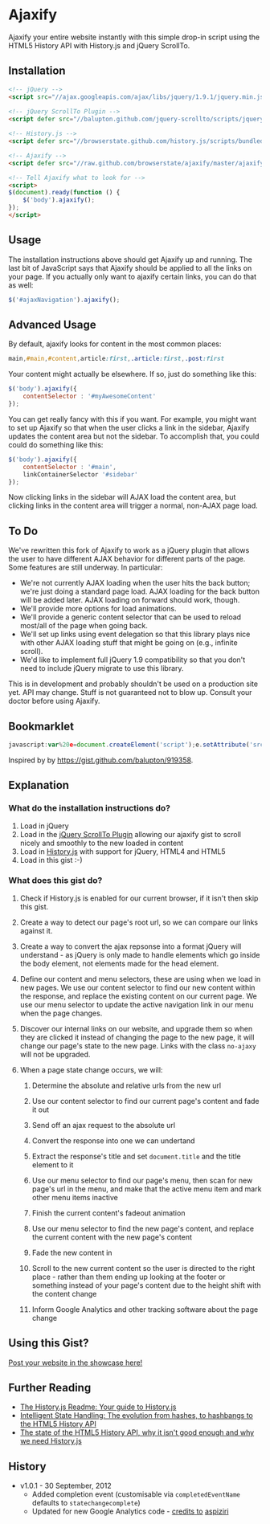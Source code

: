 # Ajaxify
Ajaxify your entire website instantly with this simple drop-in script using the HTML5 History API with History.js and jQuery ScrollTo.


## Installation

``` html
<!-- jQuery --> 
<script src="//ajax.googleapis.com/ajax/libs/jquery/1.9.1/jquery.min.js"></script> 
 
<!-- jQuery ScrollTo Plugin -->
<script defer src="//balupton.github.com/jquery-scrollto/scripts/jquery.scrollto.min.js"></script>

<!-- History.js --> 
<script defer src="//browserstate.github.com/history.js/scripts/bundled/html4+html5/jquery.history.js"></script>

<!-- Ajaxify -->
<script defer src="//raw.github.com/browserstate/ajaxify/master/ajaxify-html5.js"></script>  

<!-- Tell Ajaxify what to look for -->
<script>
$(document).ready(function () {
	$('body').ajaxify();	
});
</script>
```

## Usage

The installation instructions above should get Ajaxify up and running. The last bit of JavaScript says that Ajaxify should be applied to all the links on your page. If you actually only want to ajaxify certain links, you can do that as well:

``` javascript
$('#ajaxNavigation').ajaxify();
```

## Advanced Usage

By default, ajaxify looks for content in the most common places:

```css
main,#main,#content,article:first,.article:first,.post:first
```

Your content might actually be elsewhere. If so, just do something like this:

```javascript
$('body').ajaxify({
    contentSelector : '#myAwesomeContent'
});
```

You can get really fancy with this if you want. For example, you might want to set up Ajaxify so that when the user clicks a link in the sidebar, Ajaxify updates the content area but not the sidebar. To accomplish that, you could could do something like this:

``` javascript
$('body').ajaxify({
    contentSelector : '#main',
    linkContainerSelector '#sidebar'
});
```

Now clicking links in the sidebar will AJAX load the content area, but clicking links in the content area will trigger a normal, non-AJAX page load.

## To Do

We've rewritten this fork of Ajaxify to work as a jQuery plugin that allows the user to have different AJAX behavior for different parts of the page. Some features are still underway. In particular:

* We're not currently AJAX loading when the user hits the back button; we're just doing a standard page load. AJAX loading for the back button will be added later. AJAX loading on forward should work, though.
* We'll provide more options for load animations.
* We'll provide a generic content selector that can be used to reload most/all of the page when going back.
* We'll set up links using event delegation so that this library plays nice with other AJAX loading stuff that might be going on (e.g., infinite scroll).
* We'd like to implement full jQuery 1.9 compatibility so that you don't need to include jQuery migrate to use this library.

This is in development and probably shouldn't be used on a production site yet. API may change. Stuff is not guaranteed not to blow up. Consult your doctor before using Ajaxify.

## Bookmarklet

``` javascript
javascript:var%20e=document.createElement('script');e.setAttribute('src','//raw.github.com/browserstate/ajaxify/master/ajaxify-bookmarklet-helper.js');document.body.appendChild(e);void(0);
```

Inspired by by https://gist.github.com/balupton/919358.

## Explanation

### What do the installation instructions do?

1. Load in jQuery
1. Load in the [jQuery ScrollTo Plugin](https://github.com/balupton/jquery-scrollto) allowing our ajaxify gist to scroll nicely and smoothly to the new loaded in content
1. Load in [History.js](https://github.com/browserstate/history.js) with support for jQuery, HTML4 and HTML5
1. Load in this gist :-)

### What does this gist do?

1. Check if History.js is enabled for our current browser, if it isn't then skip this gist.

1. Create a way to detect our page's root url, so we can compare our links against it.

1. Create a way to convert the ajax repsonse into a format jQuery will understand - as jQuery is only made to handle elements which go inside the body element, not elements made for the head element.

1. Define our content and menu selectors, these are using when we load in new pages. We use our content selector to find our new content within the response, and replace the existing content on our current page. We use our menu selector to update the active navigation link in our menu when the page changes.

1. Discover our internal links on our website, and upgrade them so when they are clicked it instead of changing the page to the new page, it will change our page's state to the new page. Links with the class `no-ajaxy` will not be upgraded.

1. When a page state change occurs, we will:

	1. Determine the absolute and relative urls from the new url

	1. Use our content selector to find our current page's content and fade it out

	1. Send off an ajax request to the absolute url

	1. Convert the response into one we can undertand

	1. Extract the response's title and set `document.title` and the title element to it

	1. Use our menu selector to find our page's menu, then scan for new page's url in the menu, and make that the active menu item and mark other menu items inactive
	
	1. Finish the current content's fadeout animation

	1. Use our menu selector to find the new page's content, and replace the current content with the new page's content

	1. Fade the new content in

	1. Scroll to the new current content so the user is directed to the right place - rather than them ending up looking at the footer or something instead of your page's content due to the height shift with the content change

	1. Inform Google Analytics and other tracking software about the page change


## Using this Gist?

[Post your website in the showcase here!](https://github.com/browserstate/history.js/wiki/Showcase)

## Further Reading

- [The History.js Readme: Your guide to History.js](https://github.com/browserstate/history.js)
- [Intelligent State Handling: The evolution from hashes, to hashbangs to the HTML5 History API](https://github.com/browserstate/history.js/wiki/Intelligent-State-Handling)
- [The state of the HTML5 History API, why it isn't good enough and why we need History.js](https://github.com/browserstate/history.js/wiki/The-State-of-the-HTML5-History-API)

## History

- v1.0.1 - 30 September, 2012
	- Added completion event (customisable via `completedEventName` defaults to `statechangecomplete`)
	- Updated for new Google Analytics code - [credits to](https://gist.github.com/854622#gistcomment-294951) [aspiziri](https://github.com/aspiziri)

